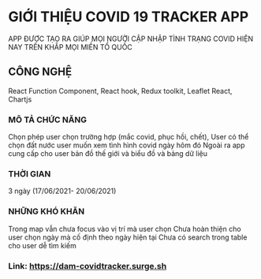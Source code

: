 # GIỚI THIỆU COVID 19 TRACKER APP

APP ĐƯỢC TẠO RA GIÚP MỌI NGƯỜI CẬP NHẬP TÌNH TRẠNG COVID HIỆN NAY TRÊN KHẮP MỌI MIỀN TỔ QUỐC

## CÔNG NGHỆ 
React Function Component, 
React hook, 
Redux toolkit, 
Leaflet React, 
Chartjs

### MÔ TẢ CHỨC NĂNG
Chọn phép user chọn trường hợp (mắc covid, phục hồi, chết),
User có thể chọn đất nước user muốn xem tình hình covid ngày hôm đó
Ngoài ra app cung cấp cho user bản đồ thế giới và biểu đồ và bảng dữ liệu

### THỜI GIAN
3 ngày (17/06/2021- 20/06/2021)

### NHỮNG KHÓ KHĂN
Trong map vẫn chưa focus vào vị trí mà user chọn
Chưa hoàn thiện cho user chọn ngày mà cố định theo ngày hiện tại
Chưa có search trong table cho user dễ tìm kiếm

### Link: https://dam-covidtracker.surge.sh